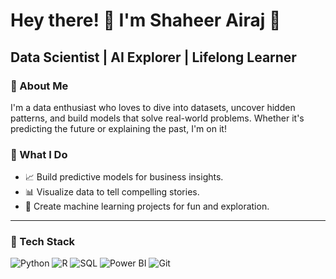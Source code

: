 # Hey there! 👋 I'm Shaheer Airaj 🌟

Data Scientist | AI Explorer | Lifelong Learner
---
### 🚀 About Me
I'm a data enthusiast who loves to dive into datasets, uncover hidden patterns, and build models that solve real-world problems. Whether it's predicting the future or explaining the past, I'm on it!

### 💼 What I Do
- 📈 Build predictive models for business insights.
- 📊 Visualize data to tell compelling stories.
- 🤖 Create machine learning projects for fun and exploration.

---

### 🧰 Tech Stack
![Python](https://img.shields.io/badge/-Python-blue?style=flat-square&logo=python)
![R](https://img.shields.io/badge/-R-blue?style=flat-square&logo=r)
![SQL](https://img.shields.io/badge/-SQL-blue?style=flat-square&logo=postgresql)
![Power BI](https://img.shields.io/badge/-Power%20BI-yellow?style=flat-square&logo=powerbi)
![Git](https://img.shields.io/badge/-Git-black?style=flat-square&logo=git)
